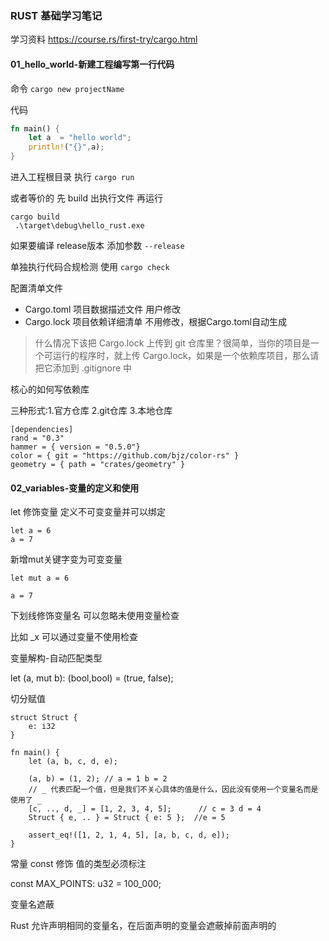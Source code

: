 ### RUST 基础学习笔记

学习资料 https://course.rs/first-try/cargo.html


#### 01_hello_world-新建工程编写第一行代码



命令  `cargo new projectName`

代码

```rust
fn main() {
    let a  = "hello world";
    println!("{}",a);
}
```

进入工程根目录 执行 `cargo run`

或者等价的 先 build 出执行文件 再运行

```
cargo build
 .\target\debug\hello_rust.exe
```

如果要编译 release版本 添加参数 `--release`

单独执行代码合规检测 使用 `cargo check`

配置清单文件 
 
- Cargo.toml 项目数据描述文件 用户修改
- Cargo.lock 项目依赖详细清单 不用修改，根据Cargo.toml自动生成

>什么情况下该把 Cargo.lock 上传到 git 仓库里？很简单，当你的项目是一个可运行的程序时，就上传 Cargo.lock，如果是一个依赖库项目，那么请把它添加到 .gitignore 中


核心的如何写依赖库

三种形式:1.官方仓库 2.git仓库 3.本地仓库

```
[dependencies]
rand = "0.3"
hammer = { version = "0.5.0"}
color = { git = "https://github.com/bjz/color-rs" }
geometry = { path = "crates/geometry" }
```


#### 02_variables-变量的定义和使用



let 修饰变量 定义不可变变量并可以绑定

```
let a = 6
a = 7
```


新增mut关键字变为可变变量

```
let mut a = 6

a = 7
```

下划线修饰变量名 可以忽略未使用变量检查

比如 _x 可以通过变量不使用检查  

变量解构-自动匹配类型

let (a, mut b): (bool,bool) = (true, false);

切分赋值

```
struct Struct {
    e: i32
}

fn main() {
    let (a, b, c, d, e);

    (a, b) = (1, 2); // a = 1 b = 2
    // _ 代表匹配一个值，但是我们不关心具体的值是什么，因此没有使用一个变量名而是使用了 _
    [c, .., d, _] = [1, 2, 3, 4, 5];      // c = 3 d = 4
    Struct { e, .. } = Struct { e: 5 };  //e = 5 

    assert_eq!([1, 2, 1, 4, 5], [a, b, c, d, e]);
}
```

常量 const 修饰 值的类型必须标注

const MAX_POINTS: u32 = 100_000;

变量名遮蔽 

Rust 允许声明相同的变量名，在后面声明的变量会遮蔽掉前面声明的
